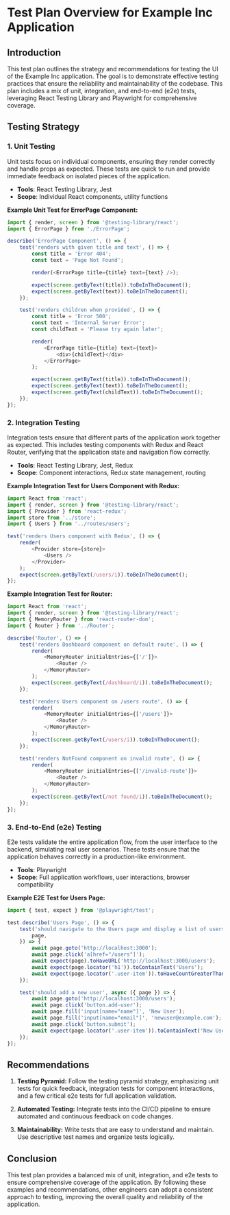 # Test Plan Overview for Example Inc Application

## Introduction

This test plan outlines the strategy and recommendations for testing the UI of the Example Inc application. The goal is to demonstrate effective testing practices that ensure the reliability and maintainability of the codebase. This plan includes a mix of unit, integration, and end-to-end (e2e) tests, leveraging React Testing Library and Playwright for comprehensive coverage.

## Testing Strategy

### 1. Unit Testing

Unit tests focus on individual components, ensuring they render correctly and handle props as expected. These tests are quick to run and provide immediate feedback on isolated pieces of the application.

-   **Tools**: React Testing Library, Jest
-   **Scope**: Individual React components, utility functions

**Example Unit Test for ErrorPage Component:**

```typescript
import { render, screen } from '@testing-library/react';
import { ErrorPage } from './ErrorPage';

describe('ErrorPage Component', () => {
    test('renders with given title and text', () => {
        const title = 'Error 404';
        const text = 'Page Not Found';

        render(<ErrorPage title={title} text={text} />);

        expect(screen.getByText(title)).toBeInTheDocument();
        expect(screen.getByText(text)).toBeInTheDocument();
    });

    test('renders children when provided', () => {
        const title = 'Error 500';
        const text = 'Internal Server Error';
        const childText = 'Please try again later';

        render(
            <ErrorPage title={title} text={text}>
                <div>{childText}</div>
            </ErrorPage>
        );

        expect(screen.getByText(title)).toBeInTheDocument();
        expect(screen.getByText(text)).toBeInTheDocument();
        expect(screen.getByText(childText)).toBeInTheDocument();
    });
});
```

### 2. Integration Testing

Integration tests ensure that different parts of the application work together as expected. This includes testing components with Redux and React Router, verifying that the application state and navigation flow correctly.

-   **Tools**: React Testing Library, Jest, Redux
-   **Scope**: Component interactions, Redux state management, routing

**Example Integration Test for Users Component with Redux:**

```typescript
import React from 'react';
import { render, screen } from '@testing-library/react';
import { Provider } from 'react-redux';
import store from '../store';
import { Users } from '../routes/users';

test('renders Users component with Redux', () => {
    render(
        <Provider store={store}>
            <Users />
        </Provider>
    );
    expect(screen.getByText(/users/i)).toBeInTheDocument();
});
```

**Example Integration Test for Router:**

```typescript
import React from 'react';
import { render, screen } from '@testing-library/react';
import { MemoryRouter } from 'react-router-dom';
import { Router } from '../Router';

describe('Router', () => {
    test('renders Dashboard component on default route', () => {
        render(
            <MemoryRouter initialEntries={['/']}>
                <Router />
            </MemoryRouter>
        );
        expect(screen.getByText(/dashboard/i)).toBeInTheDocument();
    });

    test('renders Users component on /users route', () => {
        render(
            <MemoryRouter initialEntries={['/users']}>
                <Router />
            </MemoryRouter>
        );
        expect(screen.getByText(/users/i)).toBeInTheDocument();
    });

    test('renders NotFound component on invalid route', () => {
        render(
            <MemoryRouter initialEntries={['/invalid-route']}>
                <Router />
            </MemoryRouter>
        );
        expect(screen.getByText(/not found/i)).toBeInTheDocument();
    });
});
```

### 3. End-to-End (e2e) Testing

E2e tests validate the entire application flow, from the user interface to the backend, simulating real user scenarios. These tests ensure that the application behaves correctly in a production-like environment.

-   **Tools**: Playwright
-   **Scope**: Full application workflows, user interactions, browser compatibility

**Example E2E Test for Users Page:**

```typescript
import { test, expect } from '@playwright/test';

test.describe('Users Page', () => {
    test('should navigate to the Users page and display a list of users', async ({
        page,
    }) => {
        await page.goto('http://localhost:3000');
        await page.click('a[href="/users"]');
        await expect(page).toHaveURL('http://localhost:3000/users');
        await expect(page.locator('h1')).toContainText('Users');
        await expect(page.locator('.user-item')).toHaveCountGreaterThan(0);
    });

    test('should add a new user', async ({ page }) => {
        await page.goto('http://localhost:3000/users');
        await page.click('button.add-user');
        await page.fill('input[name="name"]', 'New User');
        await page.fill('input[name="email"]', 'newuser@example.com');
        await page.click('button.submit');
        await expect(page.locator('.user-item')).toContainText('New User');
    });
});
```

## Recommendations

1. **Testing Pyramid:** Follow the testing pyramid strategy, emphasizing unit tests for quick feedback, integration tests for component interactions, and a few critical e2e tests for full application validation.

2. **Automated Testing:** Integrate tests into the CI/CD pipeline to ensure automated and continuous feedback on code changes.

3. **Maintainability:** Write tests that are easy to understand and maintain. Use descriptive test names and organize tests logically.

## Conclusion

This test plan provides a balanced mix of unit, integration, and e2e tests to ensure comprehensive coverage of the application. By following these examples and recommendations, other engineers can adopt a consistent approach to testing, improving the overall quality and reliability of the application.
